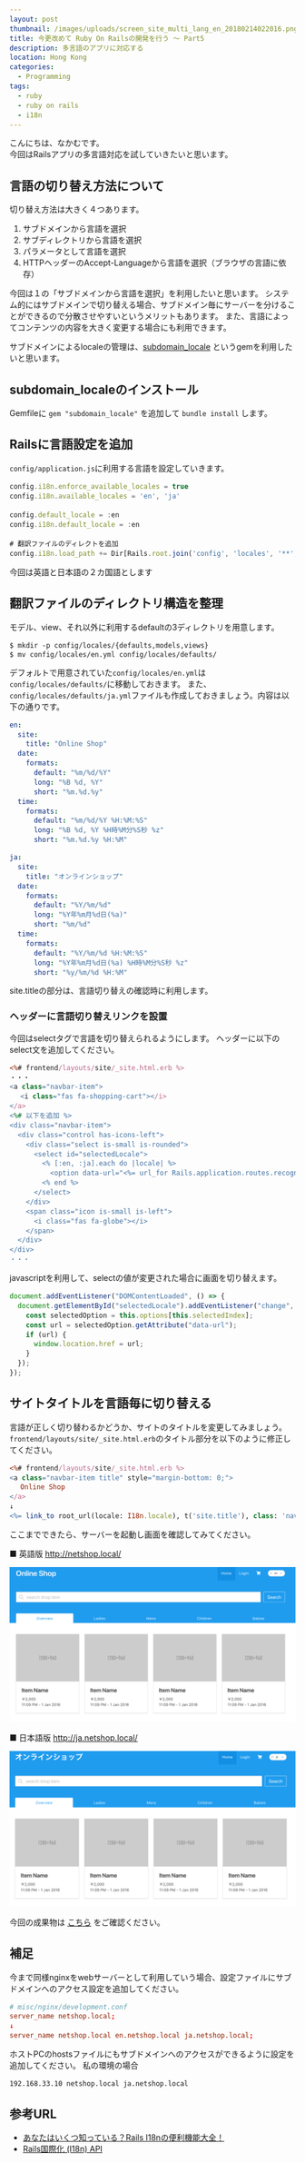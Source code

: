 ```yaml
---
layout: post
thumbnail: /images/uploads/screen_site_multi_lang_en_20180214022016.png
title: 今更改めて Ruby On Railsの開発を行う 〜 Part5
description: 多言語のアプリに対応する
location: Hong Kong
categories:
  - Programming
tags:
  - ruby
  - ruby on rails
  - i18n
---
```

こんにちは、なかむです。  
今回はRailsアプリの多言語対応を試していきたいと思います。

## 言語の切り替え方法について

切り替え方法は大きく４つあります。

1. サブドメインから言語を選択
2. サブディレクトリから言語を選択
3. パラメータとして言語を選択
4. HTTPヘッダーのAccept-Languageから言語を選択（ブラウザの言語に依存）

今回は１の「サブドメインから言語を選択」を利用したいと思います。
システム的にはサブドメインで切り替える場合、サブドメイン毎にサーバーを分けることができるので分散させやすいというメリットもあります。
また、言語によってコンテンツの内容を大きく変更する場合にも利用できます。

サブドメインによるlocaleの管理は、[subdomain_locale](https://github.com/semaperepelitsa/subdomain_locale) というgemを利用したいと思います。

## subdomain_localeのインストール

Gemfileに `gem "subdomain_locale"` を追加して `bundle install` します。

## Railsに言語設定を追加

`config/application.js`に利用する言語を設定していきます。

```config/application.js
config.i18n.enforce_available_locales = true
config.i18n.available_locales = 'en', 'ja'

config.default_locale = :en
config.i18n.default_locale = :en

# 翻訳ファイルのディレクトを追加
config.i18n.load_path += Dir[Rails.root.join('config', 'locales', '**', '*.{rb,yml}').to_s]
```

今回は英語と日本語の２カ国語とします

## 翻訳ファイルのディレクトリ構造を整理

モデル、view、それ以外に利用するdefaultの3ディレクトリを用意します。

```
$ mkdir -p config/locales/{defaults,models,views}
$ mv config/locales/en.yml config/locales/defaults/
```

デフォルトで用意されていた`config/locales/en.yml`は`config/locales/defaults/`に移動しておきます。
また、`config/locales/defaults/ja.yml`ファイルも作成しておきましょう。内容は以下の通りです。

```config/locales/defaults/en.yml
en:
  site:
    title: "Online Shop"
  date:
    formats:
      default: "%m/%d/%Y"
      long: "%B %d, %Y"
      short: "%m.%d.%y"
  time:
    formats:
      default: "%m/%d/%Y %H:%M:%S"
      long: "%B %d, %Y %H時%M分%S秒 %z"
      short: "%m.%d.%y %H:%M"
```

```config/locales/defaults/ja.yml
ja:
  site:
    title: "オンラインショップ"
  date:
    formats:
      default: "%Y/%m/%d"
      long: "%Y年%m月%d日(%a)"
      short: "%m/%d"
  time:
    formats:
      default: "%Y/%m/%d %H:%M:%S"
      long: "%Y年%m月%d日(%a) %H時%M分%S秒 %z"
      short: "%y/%m/%d %H:%M"
```

site.titleの部分は、言語切り替えの確認時に利用します。

### ヘッダーに言語切り替えリンクを設置

今回はselectタグで言語を切り替えられるようにします。
ヘッダーに以下のselect文を追加してください。

```frontend/layouts/site/_site.html.erb
<%# frontend/layouts/site/_site.html.erb %>
・・・
<a class="navbar-item">
 　<i class="fas fa-shopping-cart"></i>
</a>
<%# 以下を追加 %>
<div class="navbar-item">
  <div class="control has-icons-left">
    <div class="select is-small is-rounded">
      <select id="selectedLocale">
        <% [:en, :ja].each do |locale| %>
          <option data-url="<%= url_for Rails.application.routes.recognize_path(request.url).merge({ only_path: false, locale: locale }) %>"<%= I18n.locale == locale ? ' selected' : '' %>><%= locale %></option>
        <% end %>
      </select>
    </div>
    <span class="icon is-small is-left">
      <i class="fas fa-globe"></i>
    </span>
  </div>
</div>
・・・
```

javascriptを利用して、selectの値が変更された場合に画面を切り替えます。

```frontend/layouts/site/site.js
document.addEventListener("DOMContentLoaded", () => {
  document.getElementById("selectedLocale").addEventListener("change", () => {
    const selectedOption = this.options[this.selectedIndex];
    const url = selectedOption.getAttribute("data-url");
    if (url) {
      window.location.href = url;
    }
  });
});

```

## サイトタイトルを言語毎に切り替える

言語が正しく切り替わるかどうか、サイトのタイトルを変更してみましょう。
`frontend/layouts/site/_site.html.erb`のタイトル部分を以下のように修正してください。

```frontend/layouts/site/_site.html.erb
<%# frontend/layouts/site/_site.html.erb %>
<a class="navbar-item title" style="margin-bottom: 0;">
 　Online Shop
</a>
↓
<%= link_to root_url(locale: I18n.locale), t('site.title'), class: 'navbar-item title', style: 'margin-bottom: 0;' %>
```

ここまでできたら、サーバーを起動し画面を確認してみてください。

■ 英語版
http://netshop.local/

![オンラインショップ 英語版](/images/uploads/screen_site_multi_lang_en_20180214022016.png)

■ 日本語版
http://ja.netshop.local/

![オンラインショップ 日本語版](/images/uploads/screen_site_multi_lang_ja_20180214022016.png)


今回の成果物は [こちら](https://github.com/nakanakamu0828/netshop/tree/v0.5) をご確認ください。


## 補足

今まで同様nginxをwebサーバーとして利用していう場合、設定ファイルにサブドメインへのアクセス設定を追加してください。

```misc/nginx/development.conf
# misc/nginx/development.conf
server_name netshop.local;
↓
server_name netshop.local en.netshop.local ja.netshop.local;
```

ホストPCのhostsファイルにもサブドメインへのアクセスができるように設定を追加してください。
私の環境の場合
```/etc/hosts
192.168.33.10 netshop.local ja.netshop.local
```


## 参考URL
* [あなたはいくつ知っている？Rails I18nの便利機能大全！](https://qiita.com/Kta-M/items/bd4ba36a58ad602a9d8b)
* [Rails国際化 (I18n) API](https://railsguides.jp/i18n.html)
